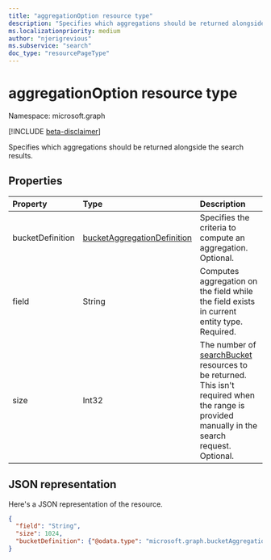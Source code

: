 ```yaml
---
title: "aggregationOption resource type"
description: "Specifies which aggregations should be returned alongside the search results"
ms.localizationpriority: medium
author: "njerigrevious"
ms.subservice: "search"
doc_type: "resourcePageType"
---
```


# aggregationOption resource type

Namespace: microsoft.graph

[!INCLUDE [beta-disclaimer](../../includes/beta-disclaimer.md)]

Specifies which aggregations should be returned alongside the search results.

## Properties

| Property     | Type        | Description |
|:-------------|:------------|:------------| 
|bucketDefinition|[bucketAggregationDefinition](bucketaggregationdefinition.md)|Specifies the criteria to compute an aggregation. Optional.|
|field|String|Computes aggregation on the field while the field exists in current entity type. Required.|
|size|Int32|The number of [searchBucket](searchBucket.md) resources to be returned. This isn't required when the range is provided manually in the search request. Optional.|

## JSON representation

Here's a JSON representation of the resource.

<!-- {
  "blockType": "resource",
  "optionalProperties": [

  ],
  "@odata.type": "microsoft.graph.aggregationOption",
  "baseType": null
}-->

```json
{
  "field": "String",
  "size": 1024,
  "bucketDefinition": {"@odata.type": "microsoft.graph.bucketAggregationDefinition"}
}
```

<!-- uuid: 16cd6b66-4b1a-43a1-adaf-3a886856ed98
2019-02-04 14:57:30 UTC -->
<!-- {
  "type": "#page.annotation",
  "description": "sortProperty resource",
  "keywords": "",
  "section": "documentation",
  "tocPath": ""
}-->